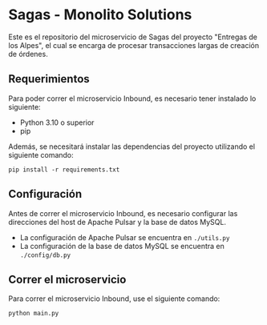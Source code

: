 # Sagas - Monolito Solutions

Este es el repositorio del microservicio de Sagas del proyecto "Entregas de los Alpes", el cual se encarga de procesar transacciones largas de creación de órdenes.

## Requerimientos

Para poder correr el microservicio Inbound, es necesario tener instalado lo siguiente:

- Python 3.10 o superior
- pip

Además, se necesitará instalar las dependencias del proyecto utilizando el siguiente comando:

```
pip install -r requirements.txt
```

## Configuración

Antes de correr el microservicio Inbound, es necesario configurar las direcciones del host de Apache Pulsar y la base de datos MySQL.
- La configuración de Apache Pulsar se encuentra en ```./utils.py```
- La configuración de la base de datos MySQL se encuentra en ```./config/db.py```

## Correr el microservicio

Para correr el microservicio Inbound, use el siguiente comando:

```
python main.py
```
